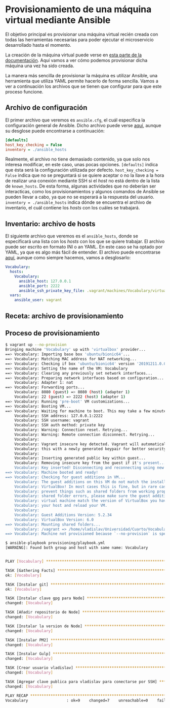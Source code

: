 # Provisionamiento de una máquina virtual mediante Ansible

El objetivo principal es provisionar una máquina virtual recién creada con todas
las herramientas necesarias para poder ejecutar el microservicio desarrollado
hasta el momento.

La creación de la máquina virtual puede verse en
[esta parte de la documentación]().
Aquí vamos a ver cómo podemos provisionar dicha máquina una vez ha sido creada.

La manera más sencilla de provisionar la máquina es utilizar Ansible, una
herramienta que utiliza YAML permite hacerlo de forma sencilla. Vamos a ver
a continuación los archivos que se tienen que configurar para que este
proceso funcione.

## Archivo de configuración

El primer archivo que veremos es `ansible.cfg`, el cuál especifica la configuración
general de Ansible. Dicho archivo puede verse
[aquí](https://github.com/Vol0kin/Vocabulary/blob/master/ansible.cfg),
aunque su desglose puede encontrarse a continuación:

```ini
[defaults]
host_key_checking = False
inventory = ./ansible_hosts
```

Realmente, el archivo no tiene demasiado contenido, ya que solo nos interesa
modificar, en este caso, unas pocas opciones. `[defaults]` indica que ésta
será la configuración utilizada por defecto. `host_key_checking = False` indica
que no se preguntará si se quiere aceptar o no la llave a la hora de realizar
una conexión mediante SSH si el *host* no está dentro de la lista de `known_hosts`.
De esta forma, algunas actividades que no deberían ser interacticas, como
los provisionamientos y algunos comandos de Ansible se pueden llevar a cabo,
ya que no se esperará a la respuesta del usuario. `inventory = ./ansible_hosts`
indica dónde se encuentra el archivo de inventario, el cuál contiene los *hosts* con
los cuáles se trabajará.

## Inventario: archivo de hosts

El siguiente archivo que veremos es el `ansible_hosts`, donde se especificará una
lista con los *hosts* con los que se quiere trabajar. El archivo puede ser escrito en
formato INI o an YAML. En este caso se ha optado por YAML, ya que es algo más fácil de
entender. El archivo puede encontrarse [aquí](https://github.com/Vol0kin/Vocabulary/blob/master/ansible_hosts),
aunque como siempre hacemos, vamos a desglosarlo:

```yaml
Vocabulary:
  hosts:
    Vocabulary:
      ansible_host: 127.0.0.1
      ansible_port: 2222
      ansible_ssh_private_key_file: .vagrant/machines/Vocabulary/virtualbox/private_key
  vars:
    ansible_user: vagrant
```



## Receta: archivo de provisionamiento

## Proceso de provisionamiento


```bash
$ vagrant up --no-provision
Bringing machine 'Vocabulary' up with 'virtualbox' provider...
==> Vocabulary: Importing base box 'ubuntu/bionic64'...
==> Vocabulary: Matching MAC address for NAT networking...
==> Vocabulary: Checking if box 'ubuntu/bionic64' version '20191211.0.0' is up to date...
==> Vocabulary: Setting the name of the VM: Vocabulary
==> Vocabulary: Clearing any previously set network interfaces...
==> Vocabulary: Preparing network interfaces based on configuration...
    Vocabulary: Adapter 1: nat
==> Vocabulary: Forwarding ports...
    Vocabulary: 8080 (guest) => 8080 (host) (adapter 1)
    Vocabulary: 22 (guest) => 2222 (host) (adapter 1)
==> Vocabulary: Running 'pre-boot' VM customizations...
==> Vocabulary: Booting VM...
==> Vocabulary: Waiting for machine to boot. This may take a few minutes...
    Vocabulary: SSH address: 127.0.0.1:2222
    Vocabulary: SSH username: vagrant
    Vocabulary: SSH auth method: private key
    Vocabulary: Warning: Connection reset. Retrying...
    Vocabulary: Warning: Remote connection disconnect. Retrying...
    Vocabulary: 
    Vocabulary: Vagrant insecure key detected. Vagrant will automatically replace
    Vocabulary: this with a newly generated keypair for better security.
    Vocabulary: 
    Vocabulary: Inserting generated public key within guest...
    Vocabulary: Removing insecure key from the guest if it's present...
    Vocabulary: Key inserted! Disconnecting and reconnecting using new SSH key...
==> Vocabulary: Machine booted and ready!
==> Vocabulary: Checking for guest additions in VM...
    Vocabulary: The guest additions on this VM do not match the installed version of
    Vocabulary: VirtualBox! In most cases this is fine, but in rare cases it can
    Vocabulary: prevent things such as shared folders from working properly. If you see
    Vocabulary: shared folder errors, please make sure the guest additions within the
    Vocabulary: virtual machine match the version of VirtualBox you have installed on
    Vocabulary: your host and reload your VM.
    Vocabulary: 
    Vocabulary: Guest Additions Version: 5.2.34
    Vocabulary: VirtualBox Version: 6.0
==> Vocabulary: Mounting shared folders...
    Vocabulary: /vagrant => /home/vladislav/Universidad/Cuarto/Vocabulary
==> Vocabulary: Machine not provisioned because `--no-provision` is specified.
```

```bash
$ ansible-playbook provisioning/playbook.yml 
[WARNING]: Found both group and host with same name: Vocabulary


PLAY [Vocabulary] ****************************************************************************************************************************************************************************************************************************

TASK [Gathering Facts] ***********************************************************************************************************************************************************************************************************************
ok: [Vocabulary]

TASK [Instalar git] **************************************************************************************************************************************************************************************************************************
ok: [Vocabulary]

TASK [Instalar clave gpg para Node] **********************************************************************************************************************************************************************************************************
changed: [Vocabulary]

TASK [Añadir repositorio de Node] ************************************************************************************************************************************************************************************************************
changed: [Vocabulary]

TASK [Instalar la version de Node] ***********************************************************************************************************************************************************************************************************
changed: [Vocabulary]

TASK [Instalar PM2] **************************************************************************************************************************************************************************************************************************
changed: [Vocabulary]

TASK [Instalar Gulp] *************************************************************************************************************************************************************************************************************************
changed: [Vocabulary]

TASK [Crear usuario vladislav] ***************************************************************************************************************************************************************************************************************
changed: [Vocabulary]

TASK [Agregar clave publica para vladislav para conectarse por SSH] **************************************************************************************************************************************************************************
changed: [Vocabulary]

PLAY RECAP ***********************************************************************************************************************************************************************************************************************************
Vocabulary                 : ok=9    changed=7    unreachable=0    failed=0    skipped=0    rescued=0    ignored=0   

```

